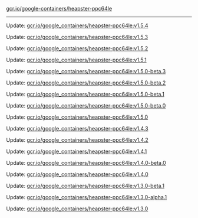[gcr.io/google-containers/heapster-ppc64le](https://hub.docker.com/r/cruse/heapster-ppc64le/tags/) 

----
Update: [gcr.io/google_containers/heapster-ppc64le:v1.5.4](https://hub.docker.com/r/cruse/heapster-ppc64le/tags/)

Update: [gcr.io/google_containers/heapster-ppc64le:v1.5.3](https://hub.docker.com/r/cruse/heapster-ppc64le/tags/)

Update: [gcr.io/google_containers/heapster-ppc64le:v1.5.2](https://hub.docker.com/r/cruse/heapster-ppc64le/tags/)

Update: [gcr.io/google_containers/heapster-ppc64le:v1.5.1](https://hub.docker.com/r/cruse/heapster-ppc64le/tags/)

Update: [gcr.io/google_containers/heapster-ppc64le:v1.5.0-beta.3](https://hub.docker.com/r/cruse/heapster-ppc64le/tags/)

Update: [gcr.io/google_containers/heapster-ppc64le:v1.5.0-beta.2](https://hub.docker.com/r/cruse/heapster-ppc64le/tags/)

Update: [gcr.io/google_containers/heapster-ppc64le:v1.5.0-beta.1](https://hub.docker.com/r/cruse/heapster-ppc64le/tags/)

Update: [gcr.io/google_containers/heapster-ppc64le:v1.5.0-beta.0](https://hub.docker.com/r/cruse/heapster-ppc64le/tags/)

Update: [gcr.io/google_containers/heapster-ppc64le:v1.5.0](https://hub.docker.com/r/cruse/heapster-ppc64le/tags/)

Update: [gcr.io/google_containers/heapster-ppc64le:v1.4.3](https://hub.docker.com/r/cruse/heapster-ppc64le/tags/)

Update: [gcr.io/google_containers/heapster-ppc64le:v1.4.2](https://hub.docker.com/r/cruse/heapster-ppc64le/tags/)

Update: [gcr.io/google_containers/heapster-ppc64le:v1.4.1](https://hub.docker.com/r/cruse/heapster-ppc64le/tags/)

Update: [gcr.io/google_containers/heapster-ppc64le:v1.4.0-beta.0](https://hub.docker.com/r/cruse/heapster-ppc64le/tags/)

Update: [gcr.io/google_containers/heapster-ppc64le:v1.4.0](https://hub.docker.com/r/cruse/heapster-ppc64le/tags/)

Update: [gcr.io/google_containers/heapster-ppc64le:v1.3.0-beta.1](https://hub.docker.com/r/cruse/heapster-ppc64le/tags/)

Update: [gcr.io/google_containers/heapster-ppc64le:v1.3.0-alpha.1](https://hub.docker.com/r/cruse/heapster-ppc64le/tags/)

Update: [gcr.io/google_containers/heapster-ppc64le:v1.3.0](https://hub.docker.com/r/cruse/heapster-ppc64le/tags/)

